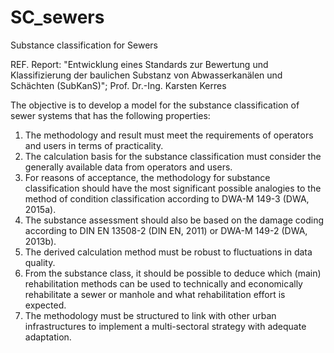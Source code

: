 # SC_sewers
Substance classification for Sewers

REF. Report: "Entwicklung eines Standards zur Bewertung und Klassifizierung der baulichen Substanz von Abwasserkanälen und Schächten (SubKanS)"; Prof. Dr.-Ing. Karsten Kerres

The objective is to develop a model for the substance classification of sewer systems that has the following properties:

  1. The methodology and result must meet the requirements of operators and users in terms of practicality. 
  2. The calculation basis for the substance classification must consider the generally available data from operators and users.
  3. For reasons of acceptance, the methodology for substance classification should have the most significant possible analogies to the method of condition classification according to DWA-M 149-3 (DWA, 2015a). 
  4. The substance assessment should also be based on the damage coding according to DIN EN 13508-2 (DIN EN, 2011) or DWA-M 149-2 (DWA, 2013b).
  5. The derived calculation method must be robust to fluctuations in data quality.
  6. From the substance class, it should be possible to deduce which (main) rehabilitation methods can be used to technically and economically rehabilitate a sewer or manhole and what rehabilitation effort is expected.
  7. The methodology must be structured to link with other urban infrastructures to implement a multi-sectoral strategy with adequate adaptation.
